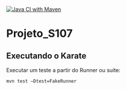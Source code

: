 [![Java CI with Maven](https://github.com/diogocastros1/projeto_S107/actions/workflows/maven.yml/badge.svg)](https://github.com/diogocastros1/projeto_S107/actions/workflows/maven.yml)
# Projeto_S107
## Executando o Karate
Executar um teste a partir do Runner ou suíte:

`mvn test –Dtest=FakeRunner`
